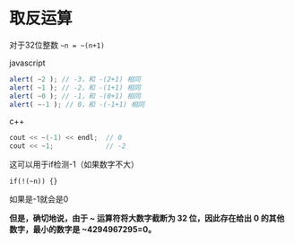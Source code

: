 # 取反运算
对于32位整数
`~n = ~(n+1)`

javascript
```javascript
alert( ~2 ); // -3，和 -(2+1) 相同
alert( ~1 ); // -2，和 -(1+1) 相同
alert( ~0 ); // -1，和 -(0+1) 相同
alert( ~-1 ); // 0，和 -(-1+1) 相同
```

c++
```cpp
cout << ~(-1) << endl;  // 0
cout << ~1;             // -2
```


这可以用于if检测-1（如果数字不大）

`if(!(~n)) {}`

如果是-1就会是0

**但是，确切地说，由于 ~ 运算符将大数字截断为 32 位，因此存在给出 0 的其他数字，最小的数字是 ~4294967295=0。**
